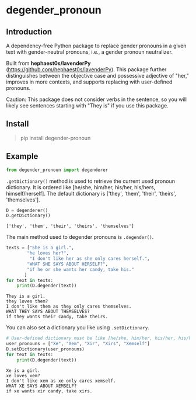 # degender_pronoun

## Introduction

A dependency-free Python package to replace gender pronouns in a given text with gender-neutral pronouns, i.e., a gender pronoun neutralizer.

Built from **hephaest0s/lavenderPy** (https://github.com/hephaest0s/lavenderPy). This package further distinguishes between the objective case and possessive adjective of "her," improves in more contexts, and supports replacing with user-defined pronouns.

Caution: This package does not consider verbs in the sentence, so you will likely see sentences starting with "They is" if you use this package.

## Install

> pip install degender-pronoun

## Example


```python
from degender_pronoun import degenderer
```

`.getDictionary()` method is used to retrieve the current used pronoun dictionary. It is ordered like [he/she, him/her, his/her, his/hers, himself/herself]. The default dictionary is ['they', 'them', 'their', 'theirs', 'themselves'].


```python
D = degenderer()
D.getDictionary()
```




    ['they', 'them', 'their', 'theirs', 'themselves']


The main method used to degender pronouns is `.degender()`.

```python
texts = ["She is a girl.",
        "he loves her?",
         "I don't like her as she only cares herself.",
        "WHAT SHE SAYS ABOUT HERSELF?",
        "if he or she wants her candy, take his."
       ]
for text in texts:
    print(D.degender(text))
```

    They is a girl.
    they loves them?
    I don't like them as they only cares themselves.
    WHAT THEY SAYS ABOUT THEMSELVES?
    if they wants their candy, take theirs.
    

You can also set a dictionary you like using `.setDictionary`.


```python
# User-defined dictionary must be like [he/she, him/her, his/her, his/hers, himself/herself]
user_pronouns = ["Xe", "Xem", "Xir", "Xirs", "Xemself"]
D.setDictionary(user_pronouns)
for text in texts:
    print(D.degender(text))
```

    Xe is a girl.
    xe loves xem?
    I don't like xem as xe only cares xemself.
    WHAT XE SAYS ABOUT XEMSELF?
    if xe wants xir candy, take xirs.
    


```python

```
